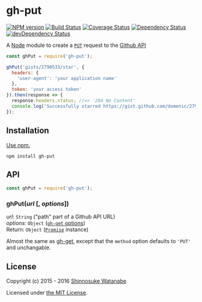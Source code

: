 # gh-put

[![NPM version](https://img.shields.io/npm/v/gh-put.svg)](https://www.npmjs.com/package/gh-put)
[![Build Status](https://travis-ci.org/shinnn/gh-put.svg?branch=master)](https://travis-ci.org/shinnn/gh-put)
[![Coverage Status](https://img.shields.io/coveralls/shinnn/gh-put.svg)](https://coveralls.io/github/shinnn/gh-put?branch=master)
[![Dependency Status](https://david-dm.org/shinnn/gh-put.svg)](https://david-dm.org/shinnn/gh-put)
[![devDependency Status](https://david-dm.org/shinnn/gh-put/dev-status.svg)](https://david-dm.org/shinnn/gh-put#info=devDependencies)

A [Node](https://nodejs.org/) module to create a [`PUT`](https://www.w3.org/Protocols/rfc2616/rfc2616-sec9.html#sec9.6) request to the [Github API](https://developer.github.com/v3/)

```javascript
const ghPut = require('gh-put');

ghPut('gists/2790533/star', {
  headers: {
    'user-agent': 'your application name'
  },
  token: 'your access token'
}).then(response => {
  response.headers.status; //=> '204 No Content'
  console.log('Successfully starred https://gist.github.com/domenic/2790533');
});
```

## Installation

[Use npm.](https://docs.npmjs.com/cli/install)

```
npm install gh-put
```

## API

```javascript
const ghPut = require('gh-put');
```

### ghPut(*url* [, *options*])

*url*: `String` ("path" part of a Github API URL)  
*options*: `Object` ([`gh-get` options](https://github.com/shinnn/gh-get#options))  
Return: `Object` ([`Promise`](https://promisesaplus.com/) instance)

Almost the same as [gh-get](https://github.com/shinnn/gh-get), except that the `method` option defaults to `'PUT'` and unchangable.

## License

Copyright (c) 2015 - 2016 [Shinnosuke Watanabe](https://github.com/shinnn)

Licensed under [the MIT License](./LICENSE).
